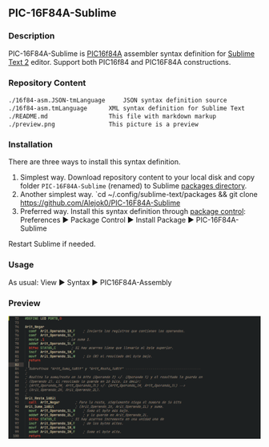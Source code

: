 ## PIC-16F84A-Sublime ##

### Description ###

PIC-16F84A-Sublime is [PIC16f84A](https://www.microchip.com/en-us/product/PIC16F84A) assembler syntax definition for [Sublime Text 2](http://www.sublimetext.com/) editor. Support both PIC16f84 and PIC16F84A constructions.

### Repository Content ###

    ./16f84-asm.JSON-tmLanguage 	JSON syntax definition source
    ./16f84-asm.tmLanguage 	   	XML syntax definition for Sublime Text
    ./README.md 				This file with markdown markup
    ./preview.png               This picture is a preview

### Installation ###

There are three ways to install this syntax definition.
   
1. Simplest way. Download repository content to your local disk and copy folder `PIC-16F84A-Sublime` (renamed) to Sublime [packages directory](http://sublimetext.info/docs/en/basic_concepts.html#the-packages-directory).
2. Another simplest way. `cd ~/.config/sublime-text/packages && git clone https://github.com/Alejok0/PIC-16F84A-Sublime
3. Preferred way. Install this syntax definition through [package control](http://wbond.net/sublime_packages/package_control): Preferences &#9658; Package Control &#9658; Install Package &#9658; PIC-16F84A-Sublime

Restart Sublime if needed.

### Usage ###

As usual: View &#9658; Syntax &#9658; PIC16F84A-Assembly


### Preview ###
![Vista previa](https://github.com/alejok0/PIC-16F84A-Sublime/blob/master/preview.png?raw=true)
